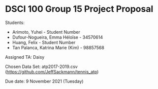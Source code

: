 # DSCI 100 Group 15 Project Proposal
Students:
- Arimoto, Yuhei - Student Number
- Dufour-Nogueira, Emma Héloïse - 34570614 
- Huang, Felix - Student Number 
- Tan Palanca, Katrina Marie (Kim) - 98857568

Assigned TA:
Daisy

Chosen Data Set:
atp2017-2019.csv (https://github.com/JeffSackmann/tennis_atp)


Due date:
9 November 2021 (Tuesday)
